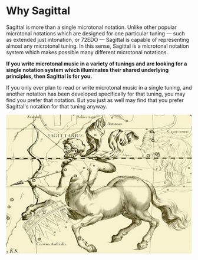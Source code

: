 # Why Sagittal

Sagittal is more than a single microtonal notation. Unlike other popular microtonal notations which are designed for one particular tuning — such as extended just intonation, or 72EDO — Sagittal is capable of representing almost any microtonal tuning. In this sense, Sagittal is a microtonal notation system which makes possible many different microtonal notations. 

**If you write microtonal music in a variety of tunings and are looking for a single notation system which illuminates their shared underlying principles, then Sagittal is for you.** 

If you only ever plan to read or write microtonal music in a single tuning, and another notation has been developed specifically for that tuning, you may find you prefer that notation. But you just as well may find that you prefer Sagittal's notation for that tuning anyway.

![Sagittarius, the archer](.gitbook/assets/image007.jpg)



